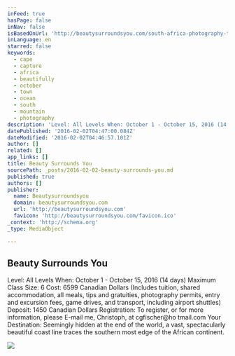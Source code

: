 ```yaml
---
inFeed: true
hasPage: false
inNav: false
isBasedOnUrl: 'http://beautysurroundsyou.com/south-africa-photography-tour/'
inLanguage: en
starred: false
keywords:
  - cape
  - capture
  - africa
  - beautifully
  - october
  - town
  - ocean
  - south
  - mountain
  - photography
description: 'Level: All Levels When: October 1 - October 15, 2016 (14 days) Maximum Class Size: 6 Cost: 6599 Canadian Dollars (Includes tuition, shared accommodation, all meals, tips and gratuities, photography permits, entry and excursion fees, game drives, and transport, including airport shuttles) Deposit: 1450 Canadian Dollars Registration: To register, or for more information, please E-mail me, Christoph, at cgfischer@ho tmail.com Your Destination: Seemingly hidden at the end of the world, a vast, spectacularly beautiful coast line traces the southern most edge of the African continent.'
datePublished: '2016-02-02T04:47:00.084Z'
dateModified: '2016-02-02T04:46:57.101Z'
author: []
related: []
app_links: []
title: Beauty Surrounds You
sourcePath: _posts/2016-02-02-beauty-surrounds-you.md
published: true
authors: []
publisher:
  name: Beautysurroundsyou
  domain: beautysurroundsyou.com
  url: 'http://beautysurroundsyou.com'
  favicon: 'http://beautysurroundsyou.com/favicon.ico'
_context: 'http://schema.org'
_type: MediaObject

---
```

<article style=""><h1>Beauty Surrounds You</h1><p>Level: All Levels When: October 1 - October 15, 2016 (14 days) Maximum Class Size: 6 Cost: 6599 Canadian Dollars (Includes tuition, shared accommodation, all meals, tips and gratuities, photography permits, entry and excursion fees, game drives, and transport, including airport shuttles) Deposit: 1450 Canadian Dollars Registration: To register, or for more information, please E-mail me, Christoph, at cgfischer@ho tmail.com Your Destination: Seemingly hidden at the end of the world, a vast, spectacularly beautiful coast line traces the southern most edge of the African continent.</p><img src="https://s3-us-west-2.amazonaws.com/the-grid-img/p/286a9256f1700282599a09f1e113b60c1fdfc5f0.jpg" /></article>